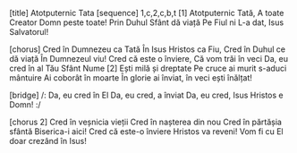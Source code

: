 [title] Atotputernic Tata
[sequence] 1,c,2,c,b,t
[1]
Atotputernic Tată,
A toate Creator
Domn peste toate!
Prin Duhul Sfânt dă viață
Pe Fiul ni L-a dat, Isus Salvatorul!

[chorus]
Cred în Dumnezeu ca Tată
În Isus Hristos ca Fiu,
Cred în Duhul ce dă viață
În Dumnezeul viu!
Cred că este o înviere,
Că vom trăi în veci
Da, eu cred în al Tău Sfânt Nume
[2]
Ești milă și dreptate
Pe cruce ai murit s-aduci mântuire
Ai coborât în moarte
În glorie ai înviat, în veci ești înălțat!

[bridge]
/: Da, eu cred în El
Da, eu cred, a înviat
Da, eu cred, Isus Hristos e Domn! :/

[chorus 2]
Cred în veșnicia vieții
Cred în nașterea din nou
Cred în părtășia sfântă
Biserica-i aici!
Cred că este-o înviere
Hristos va reveni!
Vom fi cu El doar crezând în Isus!


